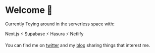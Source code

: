 # Welcome 👋

Currently Toying around in the serverless space with:

Next.js ⚡ Supabase ⚡ Hasura ⚡ Netlify

You can find me on [twitter](https://twitter.com/brenelz) and my [blog](https://brenelz.com/blog) sharing things that interest me.
